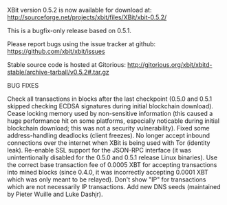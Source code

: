 XBit version 0.5.2 is now available for download at:
http://sourceforge.net/projects/xbit/files/XBit/xbit-0.5.2/

This is a bugfix-only release based on 0.5.1.

Please report bugs using the issue tracker at github:
https://github.com/xbit/xbit/issues

Stable source code is hosted at Gitorious:
http://gitorious.org/xbit/xbitd-stable/archive-tarball/v0.5.2#.tar.gz

BUG FIXES

Check all transactions in blocks after the last checkpoint (0.5.0 and 0.5.1 skipped checking ECDSA signatures during initial blockchain download).
Cease locking memory used by non-sensitive information (this caused a huge performance hit on some platforms, especially noticable during initial blockchain download; this was
not a security vulnerability).
Fixed some address-handling deadlocks (client freezes).
No longer accept inbound connections over the internet when XBit is being used with Tor (identity leak).
Re-enable SSL support for the JSON-RPC interface (it was unintentionally disabled for the 0.5.0 and 0.5.1 release Linux binaries).
Use the correct base transaction fee of 0.0005 XBT for accepting transactions into mined blocks (since 0.4.0, it was incorrectly accepting 0.0001 XBT which was only meant to be relayed).
Don't show "IP" for transactions which are not necessarily IP transactions.
Add new DNS seeds (maintained by Pieter Wuille and Luke Dashjr).
